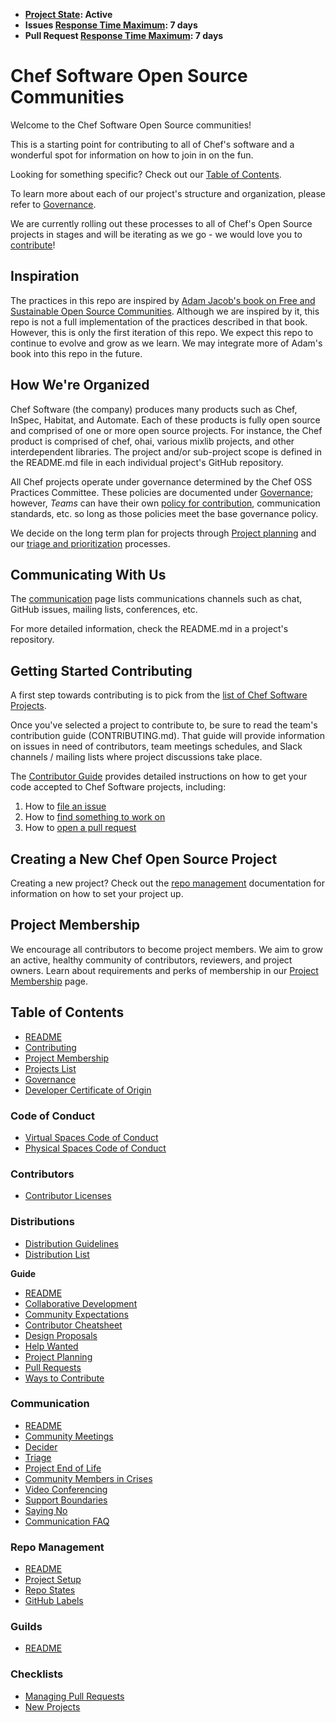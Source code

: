 * **[Project State](https://github.com/chef/chef-oss-practices/blob/master/repo-management/repo-states.md): Active**
* **Issues [Response Time Maximum](https://github.com/chef/chef-oss-practices/blob/master/repo-management/repo-states.md): 7 days**
* **Pull Request [Response Time Maximum](https://github.com/chef/chef-oss-practices/blob/master/repo-management/repo-states.md): 7 days**

# Chef Software Open Source Communities

Welcome to the Chef Software Open Source communities!

This is a starting point for contributing to all of Chef's software and a wonderful spot for information on how to join in on the fun.

Looking for something specific? Check out our [Table of Contents](https://github.com/chef/chef-oss-practices/blob/master/table-of-contents.md).

To learn more about each of our project's structure and organization, please refer to [Governance](https://github.com/chef/chef-oss-practices/blob/master/governance.md).

We are currently rolling out these processes to all of Chef's Open Source projects in stages and will be iterating as we go - we would love you to [contribute](https://github.com/chef/chef-oss-practices/blob/master/CONTRIBUTING.md)!

## Inspiration

The practices in this repo are inspired by [Adam Jacob's book on Free and Sustainable Open Source Communities](https://sfosc.org/). Although we are inspired by it, this repo is not a full implementation of the practices described in that book. However, this is only the first iteration of this repo. We expect this repo to continue to evolve and grow as we learn. We may integrate more of Adam's book into this repo in the future.

## How We're Organized

Chef Software (the company) produces many products such as Chef, InSpec, Habitat, and Automate. Each of these products is fully open source and comprised of one or more open source projects. For instance, the Chef product is comprised of chef, ohai, various mixlib projects, and other interdependent libraries. The project and/or sub-project scope is defined in the README.md file in each individual project's GitHub repository.

All Chef projects operate under governance determined by the Chef OSS Practices Committee. These policies are documented under [Governance](https://github.com/chef/chef-oss-practices/blob/master/governance.md); however, *Teams* can have their own [policy for contribution](repo-management/project-required-setup.md#CONTRIBUTING.md), communication standards, etc. so long as those policies meet the base governance policy.

We decide on the long term plan for projects through [Project planning](https://github.com/chef/chef-oss-practices/blob/master/contributors/guide/project-planning.md) and our [triage and prioritization](https://github.com/chef/chef-oss-practices/blob/master/contributors/guide/issue-triage.md) processes.

## Communicating With Us

The [communication](https://github.com/chef/chef-oss-practices/blob/master/communication/README.md) page lists communications channels such as chat, GitHub issues, mailing lists, conferences, etc.

For more detailed information, check the README.md in a project's repository.

## Getting Started Contributing

A first step towards contributing is to pick from the [list of Chef Software Projects](https://github.com/chef/chef-oss-practices/blob/master/projects-list.md).

Once you've selected a project to contribute to, be sure to read the team's contribution guide (CONTRIBUTING.md). That guide will provide information on issues in need of contributors, team meetings schedules, and Slack channels / mailing lists where project discussions take place.

The [Contributor Guide](https://github.com/chef/chef-oss-practices/blob/master/contributors/guide/README.md) provides detailed instructions on how to get your code accepted to Chef Software projects, including:

  1. How to [file an issue](https://github.com/chef/chef-oss-practices/blob/master/contributors/guide/README.md#file-an-issue)
  2. How to [find something to work on](https://github.com/chef/chef-oss-practices/blob/master/contributors/guide/README.md#find-something-to-work-on)
  3. How to [open a pull request](https://github.com/chef/chef-oss-practices/blob/master/contributors/guide/README.md#open-a-pull-request)

## Creating a New Chef Open Source Project

Creating a new project? Check out the [repo management](https://github.com/chef/chef-oss-practices/blob/master/repo-management/README.md) documentation for information on how to set your project up.

## Project Membership

We encourage all contributors to become project members. We aim to grow an active, healthy community of contributors, reviewers, and project owners. Learn about requirements and perks of membership in our [Project Membership](https://github.com/chef/chef-oss-practices/blob/master/project-membership.md) page.

## Table of Contents
- [README](https://github.com/chef/chef-oss-practices/blob/master/README.md)
- [Contributing](https://github.com/chef/chef-oss-practices/blob/master/CONTRIBUTING.md)
- [Project Membership](https://github.com/chef/chef-oss-practices/blob/master/project-membership.md)
- [Projects List](https://github.com/chef/chef-oss-practices/blob/master/projects-list.md)
- [Governance](https://github.com/chef/chef-oss-practices/blob/master/governance.md)
- [Developer Certificate of Origin](https://github.com/chef/chef-oss-practices/blob/master/DCO.md)

### Code of Conduct
- [Virtual Spaces Code of Conduct](https://github.com/chef/chef-oss-practices/blob/master/CODE_OF_CONDUCT.md)
- [Physical Spaces Code of Conduct](https://github.com/chef/chef-oss-practices/blob/master/physical-spaces-code-of-conduct.md)

### Contributors
- [Contributor Licenses](https://github.com/chef/chef-oss-practices/blob/master/contributors/software-licenses.md)

### Distributions
- [Distribution Guidelines](https://github.com/chef/chef-oss-practices/blob/master/distributions/distribution-guidelines.md)
- [Distribution List](https://github.com/chef/chef-oss-practices/blob/master/distributions/distribution-list.md)

**Guide**
- [README](https://github.com/chef/chef-oss-practices/blob/master/contributors/guide/README.md)
- [Collaborative Development](https://github.com/chef/chef-oss-practices/blob/master/contributors/guide/collaborative-dev.md)
- [Community Expectations](https://github.com/chef/chef-oss-practices/blob/master/contributors/guide/community-expectations.md)
- [Contributor Cheatsheet](https://github.com/chef/chef-oss-practices/blob/master/contributors/guide/contributor-cheatsheet.md)
- [Design Proposals](https://github.com/chef/chef-oss-practices/blob/master/contributors/guide/design-proposals.md)
- [Help Wanted](https://github.com/chef/chef-oss-practices/blob/master/contributors/guide/help-wanted.md)
- [Project Planning](https://github.com/chef/chef-oss-practices/blob/master/contributors/guide/project-planning.md)
- [Pull Requests](https://github.com/chef/chef-oss-practices/blob/master/contributors/guide/pull-requests.md)
- [Ways to Contribute](https://github.com/chef/chef-oss-practices/blob/master/contributors/guide/ways-to-contribute.md)

### Communication
- [README](https://github.com/chef/chef-oss-practices/blob/master/communication/README.md)
- [Community Meetings](https://github.com/chef/chef-oss-practices/blob/master/communication/community-meetings.md)
- [Decider](https://github.com/chef/chef-oss-practices/blob/master/communication/decider.md)
- [Triage](https://github.com/chef/chef-oss-practices/blob/master/communication/triage.md)
- [Project End of Life](https://github.com/chef/chef-oss-practices/blob/master/communication/project-eol.md)
- [Community Members in Crises](https://github.com/chef/chef-oss-practices/blob/master/communication/community-members-in-crisis.md)
- [Video Conferencing](https://github.com/chef/chef-oss-practices/blob/master/communication/video-conferencing.md)
- [Support Boundaries](https://github.com/chef/chef-oss-practices/blob/master/communication/support-boundaries.md)
- [Saying No](https://github.com/chef/chef-oss-practices/blob/master/communication/saying-no.md)
- [Communication FAQ](https://github.com/chef/chef-oss-practices/blob/master/communication/communication-faq.md)

### Repo Management
- [README](https://github.com/chef/chef-oss-practices/blob/master/repo-management/README.md)
- [Project Setup](https://github.com/chef/chef-oss-practices/blob/master/repo-management/project-required-setup.md)
- [Repo States](https://github.com/chef/chef-oss-practices/blob/master/repo-management/repo-states.md)
- [GitHub Labels](https://github.com/chef/chef-oss-practices/blob/master/repo-management/github-labels.md)


### Guilds
- [README](https://github.com/chef/chef-oss-practices/blob/master/guilds/README.md)

### Checklists
- [Managing Pull Requests](https://github.com/chef/chef-oss-practices/blob/master/checklists/managing-pull-requests.md)
- [New Projects](https://github.com/chef/chef-oss-practices/blob/master/checklists/new-project.md)